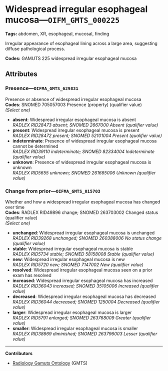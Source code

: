 # Widespread irregular esophageal mucosa—`OIFM_GMTS_000225`

**Tags:** abdomen, XR, esophageal, mucosal, finding

Irregular appearance of esophageal lining across a large area, suggesting diffuse pathological process.

**Codes:** GAMUTS 225 widespread irregular esophageal mucosa

## Attributes

### Presence—`OIFMA_GMTS_629831`

Presence or absence of widespread irregular esophageal mucosa  
**Codes**: SNOMED 705057003 Presence (property) (qualifier value)  
*(Select one)*

- **absent**: Widespread irregular esophageal mucosa is absent  
_RADLEX RID28473 absent; SNOMED 2667000 Absent (qualifier value)_
- **present**: Widespread irregular esophageal mucosa is present  
_RADLEX RID28472 present; SNOMED 52101004 Present (qualifier value)_
- **indeterminate**: Presence of widespread irregular esophageal mucosa cannot be determined  
_RADLEX RID39110 indeterminate; SNOMED 82334004 Indeterminate (qualifier value)_
- **unknown**: Presence of widespread irregular esophageal mucosa is unknown  
_RADLEX RID5655 unknown; SNOMED 261665006 Unknown (qualifier value)_

### Change from prior—`OIFMA_GMTS_015703`

Whether and how a widespread irregular esophageal mucosa has changed over time  
**Codes**: RADLEX RID49896 change; SNOMED 263703002 Changed status (qualifier value)  
*(Select one)*

- **unchanged**: Widespread irregular esophageal mucosa is unchanged  
_RADLEX RID39268 unchanged; SNOMED 260388006 No status change (qualifier value)_
- **stable**: Widespread irregular esophageal mucosa is stable  
_RADLEX RID5734 stable; SNOMED 58158008 Stable (qualifier value)_
- **new**: Widespread irregular esophageal mucosa is new  
_RADLEX RID5720 new; SNOMED 7147002 New (qualifier value)_
- **resolved**: Widespread irregular esophageal mucosa seen on a prior exam has resolved  
- **increased**: Widespread irregular esophageal mucosa has increased  
_RADLEX RID36043 increased; SNOMED 35105006 Increased (qualifier value)_
- **decreased**: Widespread irregular esophageal mucosa has decreased  
_RADLEX RID36044 decreased; SNOMED 1250004 Decreased (qualifier value)_
- **larger**: Widespread irregular esophageal mucosa is larger  
_RADLEX RID5791 enlarged; SNOMED 263768009 Greater (qualifier value)_
- **smaller**: Widespread irregular esophageal mucosa is smaller  
_RADLEX RID38669 diminished; SNOMED 263796003 Lesser (qualifier value)_

---

**Contributors**

- [Radiology Gamuts Ontology](https://gamuts.net/) (GMTS)